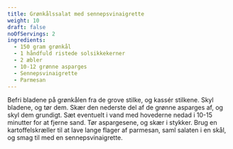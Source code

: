 ```yaml
---
title: Grønkålssalat med sennepsvinaigrette
weight: 10
draft: false
noOfServings: 2
ingredients:
  - 150 gram grønkål
  - 1 håndfuld ristede solsikkekerner
  - 2 æbler
  - 10-12 grønne asparges
  - Sennepsvinaigrette
  - Parmesan
---
```


Befri bladene på grønkålen fra de grove stilke, og kassér stilkene. Skyl
bladene, og tør dem. Skær den nederste del af de grønne asparges af, og
skyl dem grundigt. Sæt eventuelt i vand med hovederne nedad i 10-15
minutter for at fjerne sand. Tør aspargesene, og skær i stykker. Brug en
kartoffelskræller til at lave lange flager af parmesan, saml salaten i
en skål, og smag til med en sennepsvinaigrette.

